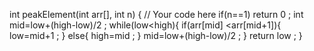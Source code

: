 int peakElement(int arr[], int n)
    {
       // Your code here
       if(n==1) return 0 ;
       int mid=low+(high-low)/2 ;
       while(low<high){
           if(arr[mid] <arr[mid+1]){
              low=mid+1 ;
           }
           else{
               high=mid ;
           }
           mid=low+(high-low)/2 ;
       }
       return low ;
    }
